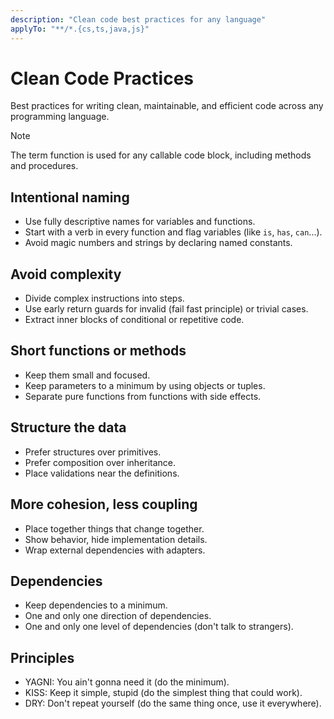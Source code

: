 ```yaml
---
description: "Clean code best practices for any language"
applyTo: "**/*.{cs,ts,java,js}"
---
```


# Clean Code Practices

Best practices for writing clean, maintainable, and efficient code across any programming language.

> [!NOTE]
> The term function is used for any callable code block, including methods and procedures.

## Intentional naming

- Use fully descriptive names for variables and functions.
- Start with a verb in every function and flag variables (like `is`, `has`, `can`...).
- Avoid magic numbers and strings by declaring named constants.

## Avoid complexity

- Divide complex instructions into steps.
- Use early return guards for invalid (fail fast principle) or trivial cases.
- Extract inner blocks of conditional or repetitive code.

## Short functions or methods

- Keep them small and focused.
- Keep parameters to a minimum by using objects or tuples.
- Separate pure functions from functions with side effects.

## Structure the data

- Prefer structures over primitives.
- Prefer composition over inheritance.
- Place validations near the definitions.

## More cohesion, less coupling

- Place together things that change together.
- Show behavior, hide implementation details.
- Wrap external dependencies with adapters.

## Dependencies

- Keep dependencies to a minimum.
- One and only one direction of dependencies.
- One and only one level of dependencies (don't talk to strangers).

## Principles

- YAGNI: You ain't gonna need it (do the minimum).
- KISS: Keep it simple, stupid (do the simplest thing that could work).
- DRY: Don't repeat yourself (do the same thing once, use it everywhere).
